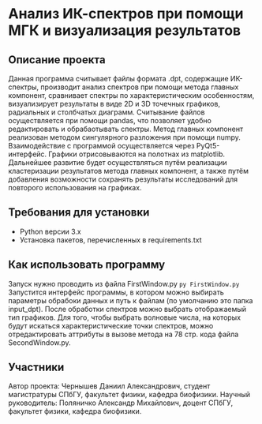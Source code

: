 # Анализ ИК-спектров при помощи МГК и визуализация результатов
## Описание проекта
Данная программа считывает файлы формата .dpt, содержащие ИК-спектры, производит анализ спектров при помощи метода главных компонент, сравнивает спектры по характеристическим особенностям, визуализирует результаты в виде 2D и 3D точечных графиков, радиальных и столбчатых диаграмм.
Считывание файлов осуществляется при помощи pandas, что позволяет удобно редактировать и обрабаотывать спектры. Метод главных компонент реализован методом сингулярного разложения при помощи numpy. Взаимодействие с программой осуществляется через PyQt5-интерфейс. Графики отрисовываются на полотнах из matplotlib.
Дальнейшее развитие будет осуществляться путём реализации кластеризации результатов метода главных компонент, а также путём добавления возможности сохранять результаты исследований для повторого использования на графиках.

## Требования для установки
- Python версии 3.x
- Установка пакетов, перечисленных в requirements.txt

## Как использовать программу
Запуск нужно проводить из файла FirstWindow.py ```py FirstWindow.py```
Запустится интерфейс программы, в котором можно выбирать параметры обрабоки данных и путь к файлам (по умолчанию это папка input_dpt). После обработки спектров можно выбрать отображаемый тип графиков.
Для того, чтобы выбрать волновые числа, на которых будут искаться характеристические точки спектров, можно отредактировать аттрибуты в вызове метода на 78 стр. кода файла SecondWindow.py. 

## Участники
Автор проекта: Чернышев Даниил Александрович, студент магистратуры СПбГУ, факультет физики, кафедра биофизики.
Научный руководитель: Поляничко Александр Михайлович, доцент СПбГУ, факультет физики, кафедра биофизики.
